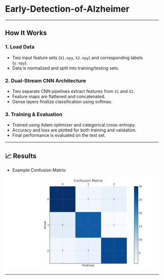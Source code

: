 # Early-Detection-of-Alzheimer

---

##  How It Works

### 1. **Load Data**
- Two input feature sets (`X1.npy`, `X2.npy`) and corresponding labels (`y.npy`).
- Data is normalized and split into training/testing sets.

### 2. **Dual-Stream CNN Architecture**
- Two separate CNN pipelines extract features from `X1` and `X2`.
- Feature maps are flattened and concatenated.
- Dense layers finalize classification using softmax.

### 3. **Training & Evaluation**
- Trained using Adam optimizer and categorical cross-entropy.
- Accuracy and loss are plotted for both training and validation.
- Final performance is evaluated on the test set.

---

## 📈 Results

- Example Confusion Matrix:

![Confusion Matrix](confusion_matrix.png)

---
